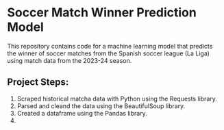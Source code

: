 # Soccer Match Winner Prediction Model
This repository contains code for a machine learning model that predicts the winner of soccer matches from the Spanish soccer league (La Liga) using match data from the 2023-24 season.
## Project Steps:

1. Scraped historical matcha data with Python using the Requests library.
2. Parsed and cleand the data using the BeautifulSoup library.
3. Created a dataframe using the Pandas library.
4. 
